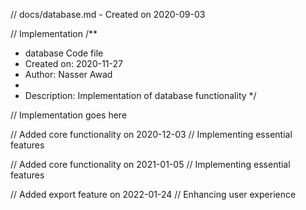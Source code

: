// docs/database.md - Created on 2020-09-03

// Implementation
/**
 * database Code file
 * Created on: 2020-11-27
 * Author: Nasser Awad
 *
 * Description: Implementation of database functionality
 */
 
// Implementation goes here


// Added core functionality on 2020-12-03
// Implementing essential features

// Added core functionality on 2021-01-05
// Implementing essential features

// Added export feature on 2022-01-24
// Enhancing user experience
